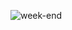 ![week-end](https://github.com/ratnesh-maurya/365-Days-of-DevOps/assets/85143283/220c50ae-5455-4909-a6e7-904acd1712fd)
